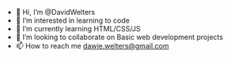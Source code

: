 - 👋 Hi, I’m @DavidWelters
- 👀 I’m interested in learning to code
- 🌱 I’m currently learning HTML/CSS/JS
- 💞️ I’m looking to collaborate on Basic web development projects
- 📫 How to reach me dawie.welters@gmail.com

<!---
DavidWelters/DavidWelters is a ✨ special ✨ repository because its `README.md` (this file) appears on your GitHub profile.
You can click the Preview link to take a look at your changes.
--->
